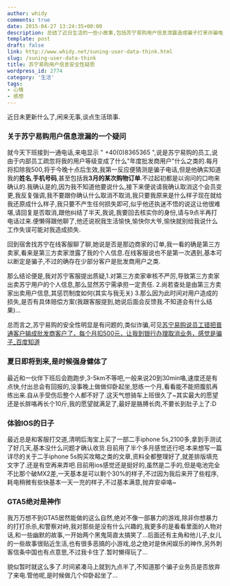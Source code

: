 ```yaml
---
author: whidy
comments: true
date: 2015-04-27 13:24:35+00:00
description: 总结了近日生活的一些小故事,包括苏宁易购用户信息泄露造成骗子打来诈骗电话,我找客服核实基本虚假.近期加强的体育锻炼,以跑步为主.以及新换的iphone5s使用感受,还有对GTA5的无限喜爱~
template: post
draft: false
link: http://www.whidy.net/suning-user-data-think.html
slug: /suning-user-data-think
title: 苏宁易购用户信息安全性疑思
wordpress_id: 2774
category: '生活'
tags:
- 心情
- 感想
---
```


近日未更新什么了,闲来无事,谈点生活琐事.


### 关于苏宁易购用户信息泄漏的一个疑问


就今天下班接到一通电话,来电显示 " +40(0)8365365 ",说是苏宁易购的员工,说由于内部员工疏忽将我的用户等级变成了什么"年度批发商用户"什么之类的.每月将扣除我500,将于今晚十点后生效,我第一反应便猜测是骗子电话,但是他确实知道我的**姓名**,**手机号码**,甚至包括我**3月的某次购物订单**.不过起初都是以询问的口吻来确认的.我确认是的,因为我不知道他要说什么,接下来便说请我确认取消这个会员变更,我反复强调,我不要跟你确认什么取消不取消,我只要我原来是什么样子现在就给我还原成什么样子,我只要不产生任何损失即可,似乎他还执迷不悟的说这让他很难堪,请回复是否取消,跟他纠结了半天,我说,我要回去核实你的身份,请与9点半再打电话过来.便懒得跟他聊了,他还说祝我生活愉快,愉快你大爷,愉快就别给我说什么工作失误可能对我造成损失.

回到宿舍找苏宁在线客服聊了聊,她说是否是那边商家的订单,我一看的确是第三方卖家,看来是第三方卖家泄露了我的个人信息.在线客服说也不是第一次遇到,基本可以断定是骗子,不过的确存在少部分客户是批发商用户之类.

那么结论便是,我对苏宁客服提出质疑,1.对第三方卖家审核不严厉,导致第三方卖家出卖苏宁用户的个人信息,那么显然苏宁需承担一定责任. 2.尚若查处是由第三方卖家出卖用户信息,其惩罚制度如何(其实与我无关) 3.那么因为此时间对用户造成的损失,是否有具体赔偿方案(我跟客服提到,她说后面会反馈我.不知道会有什么结果)...

总而言之,苏宁易购的安全性明显是有问题的,类似诈骗,可见[苏宁易购说员工错把普通客户输成批发商客户了，每个月扣500元，让我到银行办理取消业务，感觉是骗子_百度知道](http://zhidao.baidu.com/question/1925792883227783507.html)


### 夏日即将到来,是时候强身健体了


最近和一伙伴下班后会跑跑步,3-5km不等吧,一般来说20到30min咯,速度还是有点快,付出总会有回报的,没事晚上做做仰卧起坐,怒练一个月,看看能不能把腹肌再练出来.自从手受伤后整个人都不好了.这天气想骑车上班很久了~其实最大的愿望还是长胖咯再长个10斤,我的愿望就满足了,最好是胳膊长肉,不要长到肚子上了:D


### 体验IOS的日子


最近总是和客服打交道,清明后淘宝上买了一部二手iphone 5s,2100多,拿到手测试了好几天,基本没什么问题才确认收货.目前用了半个多月感觉还行吧.本来想写一篇详尽的关于二手iphone 5s购买攻略之类的文章,资料全都整理好了,就差排版填充文字了.还是有空再来弄吧.目前用ios感觉还是挺好的,虽然是二手的,但是电池完全不比那个破MX2差,一天基本是可以剩个30%的样子,不过因为我后来开了些程序,耗电稍微有些快基本一天一充的样子,不过基本满意,抛弃安卓咯~


### GTA5绝对是神作


我万万想不到GTA5居然能做的这么自然,绝对不像一部暴力的游戏,除非你想暴力的打打杀杀,和警察对峙,我对那些是没有什么兴趣的,我更多的是看看里面的人物对话,和一些幽默的故事,一开始两个黑鬼简直太搞笑了...后面还有主角和他儿子,女儿的一些故事很贴近生活,也有很多恶搞的小游戏,总之绝对是休闲娱乐的神作,另外刺客信条中国也有点意思,不过我卡住了.暂时懒得玩了...

貌似暂时就这么多了.时间紧凑马上就到九点半了,不知道那个骗子业务员是否放弃了来电.管他呢,是时候做几个仰卧起坐了...
